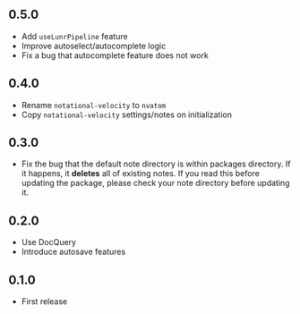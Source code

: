 ## 0.5.0
- Add `useLunrPipeline` feature
- Improve autoselect/autocomplete logic
- Fix a bug that autocomplete feature does not work

## 0.4.0
- Rename `notational-velocity` to `nvatom`
- Copy `notational-velocity` settings/notes on initialization

## 0.3.0
- Fix the bug that the default note directory is within packages directory. If it happens, it **deletes** all of existing notes. If you read this before updating the package, please check your note directory before updating it.

## 0.2.0
- Use DocQuery
- Introduce autosave features

## 0.1.0
- First release
